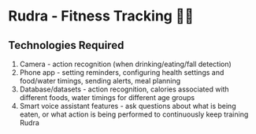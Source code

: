 # Rudra - Fitness Tracking 🏋️‍♀️

## Technologies Required
1. Camera - action recognition (when drinking/eating/fall detection)
2. Phone app - setting reminders, configuring health settings and food/water timings, sending alerts, meal planning
3. Database/datasets - action recognition, calories associated with different foods, water timings for different age groups
4. Smart voice assistant features - ask questions about what is being eaten, or what action is being performed to continuously keep training Rudra
